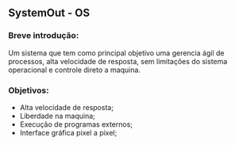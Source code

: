 ## SystemOut - OS

### Breve introdução:

Um sistema que tem como principal objetivo uma gerencia ágil de processos, alta velocidade de resposta, sem limitações do sistema operacional e controle direto a maquina.


### Objetivos:
  
 * Alta velocidade de resposta;
 * Liberdade na maquina;
 * Execução de programas externos;
 * Interface gráfica pixel a pixel;








